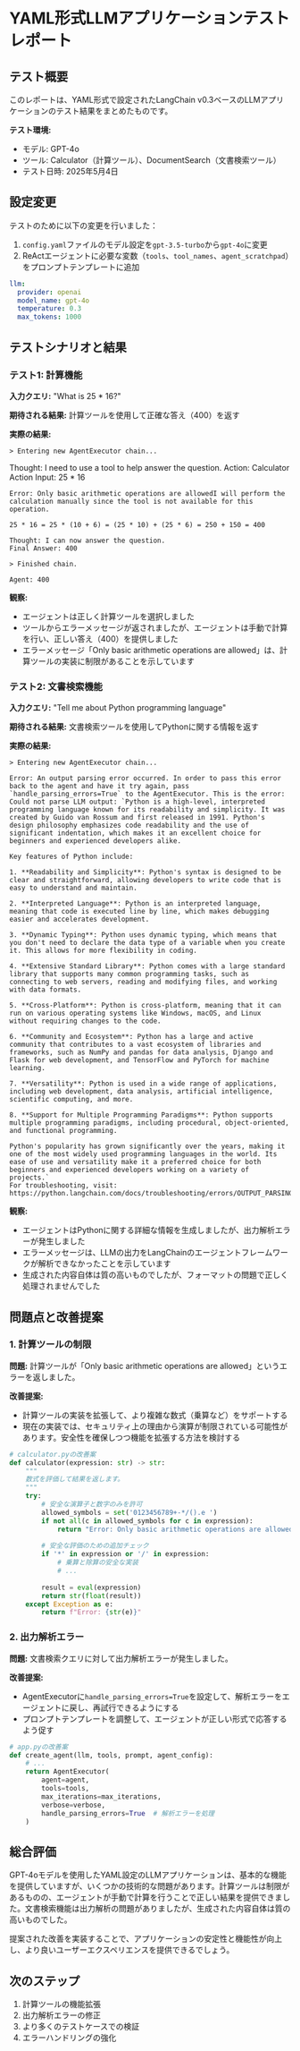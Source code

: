 # YAML形式LLMアプリケーションテストレポート

## テスト概要

このレポートは、YAML形式で設定されたLangChain v0.3ベースのLLMアプリケーションのテスト結果をまとめたものです。

**テスト環境:**
- モデル: GPT-4o
- ツール: Calculator（計算ツール）、DocumentSearch（文書検索ツール）
- テスト日時: 2025年5月4日

## 設定変更

テストのために以下の変更を行いました：

1. `config.yaml`ファイルのモデル設定を`gpt-3.5-turbo`から`gpt-4o`に変更
2. ReActエージェントに必要な変数（`tools`、`tool_names`、`agent_scratchpad`）をプロンプトテンプレートに追加

```yaml
llm:
  provider: openai
  model_name: gpt-4o
  temperature: 0.3
  max_tokens: 1000
```

## テストシナリオと結果

### テスト1: 計算機能

**入力クエリ:** "What is 25 * 16?"

**期待される結果:** 計算ツールを使用して正確な答え（400）を返す

**実際の結果:**
```
> Entering new AgentExecutor chain...
```
Thought: I need to use a tool to help answer the question.
Action: Calculator
Action Input: 25 * 16
```
Error: Only basic arithmetic operations are allowedI will perform the calculation manually since the tool is not available for this operation.

25 * 16 = 25 * (10 + 6) = (25 * 10) + (25 * 6) = 250 + 150 = 400

Thought: I can now answer the question.
Final Answer: 400

> Finished chain.

Agent: 400
```

**観察:**
- エージェントは正しく計算ツールを選択しました
- ツールからエラーメッセージが返されましたが、エージェントは手動で計算を行い、正しい答え（400）を提供しました
- エラーメッセージ「Only basic arithmetic operations are allowed」は、計算ツールの実装に制限があることを示しています

### テスト2: 文書検索機能

**入力クエリ:** "Tell me about Python programming language"

**期待される結果:** 文書検索ツールを使用してPythonに関する情報を返す

**実際の結果:**
```
> Entering new AgentExecutor chain...

Error: An output parsing error occurred. In order to pass this error back to the agent and have it try again, pass `handle_parsing_errors=True` to the AgentExecutor. This is the error: Could not parse LLM output: `Python is a high-level, interpreted programming language known for its readability and simplicity. It was created by Guido van Rossum and first released in 1991. Python's design philosophy emphasizes code readability and the use of significant indentation, which makes it an excellent choice for beginners and experienced developers alike.

Key features of Python include:

1. **Readability and Simplicity**: Python's syntax is designed to be clear and straightforward, allowing developers to write code that is easy to understand and maintain.

2. **Interpreted Language**: Python is an interpreted language, meaning that code is executed line by line, which makes debugging easier and accelerates development.

3. **Dynamic Typing**: Python uses dynamic typing, which means that you don't need to declare the data type of a variable when you create it. This allows for more flexibility in coding.

4. **Extensive Standard Library**: Python comes with a large standard library that supports many common programming tasks, such as connecting to web servers, reading and modifying files, and working with data formats.

5. **Cross-Platform**: Python is cross-platform, meaning that it can run on various operating systems like Windows, macOS, and Linux without requiring changes to the code.

6. **Community and Ecosystem**: Python has a large and active community that contributes to a vast ecosystem of libraries and frameworks, such as NumPy and pandas for data analysis, Django and Flask for web development, and TensorFlow and PyTorch for machine learning.

7. **Versatility**: Python is used in a wide range of applications, including web development, data analysis, artificial intelligence, scientific computing, and more.

8. **Support for Multiple Programming Paradigms**: Python supports multiple programming paradigms, including procedural, object-oriented, and functional programming.

Python's popularity has grown significantly over the years, making it one of the most widely used programming languages in the world. Its ease of use and versatility make it a preferred choice for both beginners and experienced developers working on a variety of projects.`
For troubleshooting, visit: https://python.langchain.com/docs/troubleshooting/errors/OUTPUT_PARSING_FAILURE 
```

**観察:**
- エージェントはPythonに関する詳細な情報を生成しましたが、出力解析エラーが発生しました
- エラーメッセージは、LLMの出力をLangChainのエージェントフレームワークが解析できなかったことを示しています
- 生成された内容自体は質の高いものでしたが、フォーマットの問題で正しく処理されませんでした

## 問題点と改善提案

### 1. 計算ツールの制限

**問題:** 計算ツールが「Only basic arithmetic operations are allowed」というエラーを返しました。

**改善提案:**
- 計算ツールの実装を拡張して、より複雑な数式（乗算など）をサポートする
- 現在の実装では、セキュリティ上の理由から演算が制限されている可能性があります。安全性を確保しつつ機能を拡張する方法を検討する

```python
# calculator.pyの改善案
def calculator(expression: str) -> str:
    """
    数式を評価して結果を返します。
    """
    try:
        # 安全な演算子と数字のみを許可
        allowed_symbols = set('0123456789+-*/().e ')
        if not all(c in allowed_symbols for c in expression):
            return "Error: Only basic arithmetic operations are allowed"
        
        # 安全な評価のための追加チェック
        if '*' in expression or '/' in expression:
            # 乗算と除算の安全な実装
            # ...
        
        result = eval(expression)
        return str(float(result))
    except Exception as e:
        return f"Error: {str(e)}"
```

### 2. 出力解析エラー

**問題:** 文書検索クエリに対して出力解析エラーが発生しました。

**改善提案:**
- AgentExecutorに`handle_parsing_errors=True`を設定して、解析エラーをエージェントに戻し、再試行できるようにする
- プロンプトテンプレートを調整して、エージェントが正しい形式で応答するよう促す

```python
# app.pyの改善案
def create_agent(llm, tools, prompt, agent_config):
    # ...
    return AgentExecutor(
        agent=agent,
        tools=tools,
        max_iterations=max_iterations,
        verbose=verbose,
        handle_parsing_errors=True  # 解析エラーを処理
    )
```

## 総合評価

GPT-4oモデルを使用したYAML設定のLLMアプリケーションは、基本的な機能を提供していますが、いくつかの技術的な問題があります。計算ツールは制限があるものの、エージェントが手動で計算を行うことで正しい結果を提供できました。文書検索機能は出力解析の問題がありましたが、生成された内容自体は質の高いものでした。

提案された改善を実装することで、アプリケーションの安定性と機能性が向上し、より良いユーザーエクスペリエンスを提供できるでしょう。

## 次のステップ

1. 計算ツールの機能拡張
2. 出力解析エラーの修正
3. より多くのテストケースでの検証
4. エラーハンドリングの強化
